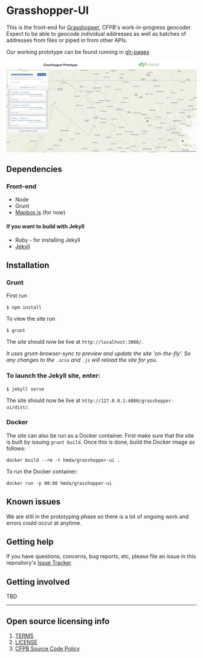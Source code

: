 # Grasshopper-UI

This is the front-end for [Grasshopper](https://github.com/cfpb/grasshopper), CFPB's work-in-progress geocoder.
Expect to be able to geocode individual addresses as well as batches of addresses from files or piped in from other APIs.

Our working prototype can be found running in [gh-pages](http://cfpb.github.io/grasshopper-ui/dist/)

![Screenshot](screenshot.png)

## Dependencies

### Front-end

- Node
- Grunt
- [Mapbox.js](https://www.mapbox.com/mapbox.js/api/v2.1.5/) (for now)

#### If you want to build with Jekyll

- Ruby - for installing Jekyll
- [Jekyll](http://jekyllrb.com/docs/installation/)

## Installation

### Grunt

First run

```shell
$ npm install
```

To view the site run

```
$ grunt
```

The site should now be live at `http://localhost:3000/`.

*It uses grunt-browser-sync to preview and update the site 'on-the-fly'. So any changes to the `.scss` and `.js` will reload the site for you.*

### To launch the Jekyll site, enter:

```shell
$ jekyll serve
```

The site should now be live at `http://127.0.0.1:4000/grasshopper-ui/dist/`.

### Docker

The site can also be run as a Docker container. First make sure that the site is built by issuing `grunt build`. Once this is done, build the Docker image as follows:

```
docker build --rm -t hmda/grasshopper-ui .

```

To run the Docker container:

```
docker run -p 80:80 hmda/grasshopper-ui
```


## Known issues

We are still in the prototyping phase so there is a lot of ongoing work and errors could occur at anytime.

## Getting help

If you have questions, concerns, bug reports, etc, please file an issue in this repository's [Issue Tracker](https://github.com/cfpb/grasshopper-ui/issues).

## Getting involved

TBD

----

## Open source licensing info
1. [TERMS](TERMS.md)
2. [LICENSE](LICENSE)
3. [CFPB Source Code Policy](https://github.com/cfpb/source-code-policy/)
